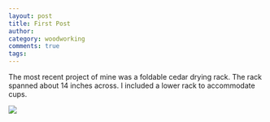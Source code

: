 ```yaml
---
layout: post
title: First Post
author:
category: woodworking
comments: true
tags: 
---
```


The most recent project of mine was a foldable cedar drying rack. The rack
spanned about 14 inches across. I included a lower rack to accommodate cups.

<img src="https://lh3.googleusercontent.com/ySrdhRDyl9Xcoa4JU6Y6nAADG23pK8rEmRa7eGuOsI0=w164-h170-p-no"/>







